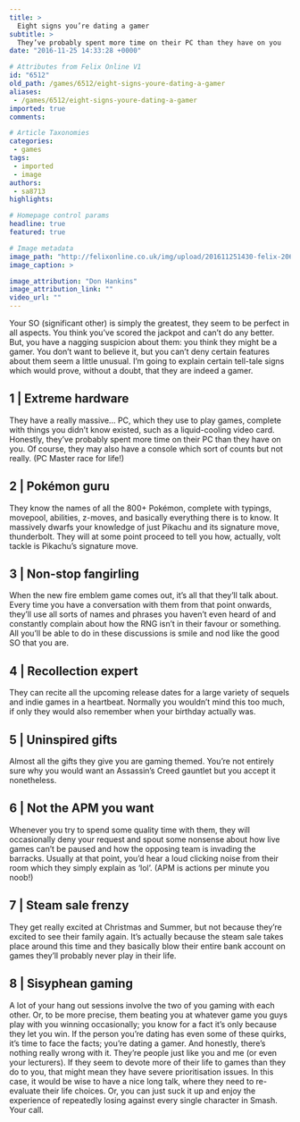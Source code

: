 ```yaml
---
title: >
  Eight signs you’re dating a gamer
subtitle: >
  They’ve probably spent more time on their PC than they have on you
date: "2016-11-25 14:33:28 +0000"

# Attributes from Felix Online V1
id: "6512"
old_path: /games/6512/eight-signs-youre-dating-a-gamer
aliases:
 - /games/6512/eight-signs-youre-dating-a-gamer
imported: true
comments:

# Article Taxonomies
categories:
 - games
tags:
 - imported
 - image
authors:
 - sa8713
highlights:

# Homepage control params
headline: true
featured: true

# Image metadata
image_path: "http://felixonline.co.uk/img/upload/201611251430-felix-2061329074_226f714dd6_o.jpg"
image_caption: >

image_attribution: "Don Hankins"
image_attribution_link: ""
video_url: ""
---
```


Your SO (significant other) is simply the greatest, they seem to be perfect in all aspects. You think you’ve scored the jackpot and can’t do any better. But, you have a nagging suspicion about them: you think they might be a gamer. You don’t want to believe it, but you can’t deny certain features about them seem a little unusual. I’m going to explain certain tell-tale signs which would prove, without a doubt, that they are indeed a gamer.
## 1 | Extreme hardware
They have a really massive... PC, which they use to play games, complete with things you didn’t know existed, such as a liquid-cooling video card. Honestly, they’ve probably spent more time on their PC than they have on you. Of course, they may also have a console which sort of counts but not really. (PC Master race for life!)
## 2 | Pokémon guru
They know the names of all the 800+ Pokémon, complete with typings, movepool, abilities, z-moves, and basically everything there is to know. It massively dwarfs your knowledge of just Pikachu and its signature move, thunderbolt. They will at some point proceed to tell you how, actually, volt tackle is Pikachu’s signature move.
## 3 | Non-stop fangirling
When the new fire emblem game comes out, it’s all that they’ll talk about. Every time you have a conversation with them from that point onwards, they’ll use all sorts of names and phrases you haven’t even heard of and constantly complain about how the RNG isn’t in their favour or something. All you’ll be able to do in these discussions is smile and nod like the good SO that you are.
## 4 | Recollection  expert
They can recite all the upcoming release dates for a large variety of sequels and indie games in a heartbeat. Normally you wouldn’t mind this too much, if only they would also remember when your birthday actually was.
## 5 | Uninspired gifts
Almost all the gifts they give you are gaming themed. You’re not entirely sure why you would want an Assassin’s Creed gauntlet but you accept it nonetheless.
## 6 | Not the APM  you want
Whenever you try to spend some quality time with them, they will occasionally deny your request and spout some nonsense about how live games can’t be paused and how the opposing team is invading the barracks. Usually at that point, you’d hear a loud clicking noise from their room which they simply explain as ‘lol’.
(APM is actions per minute you noob!)
## 7 | Steam sale frenzy
They get really excited at Christmas and Summer, but not because they’re excited to see their family again. It’s actually because the steam sale takes place around this time and they basically blow their entire bank account on games they’ll probably never play in their life.
## 8 | Sisyphean gaming
A lot of your hang out sessions involve the two of you gaming with each other. Or, to be more precise, them beating you at whatever game you guys play with you winning occasionally; you know for a fact it’s only because they let you win.
If the person you’re dating has even some of these quirks, it’s time to face the facts; you’re dating a gamer. And honestly, there’s nothing really wrong with it. They’re people just like you and me (or even your lecturers). If they seem to devote more of their life to games than they do to you, that might mean they have severe prioritisation issues. In this case, it would be wise to have a nice long talk, where they need to re-evaluate their life choices. Or, you can just suck it up and enjoy the experience of repeatedly losing against every single character in Smash. Your call.
